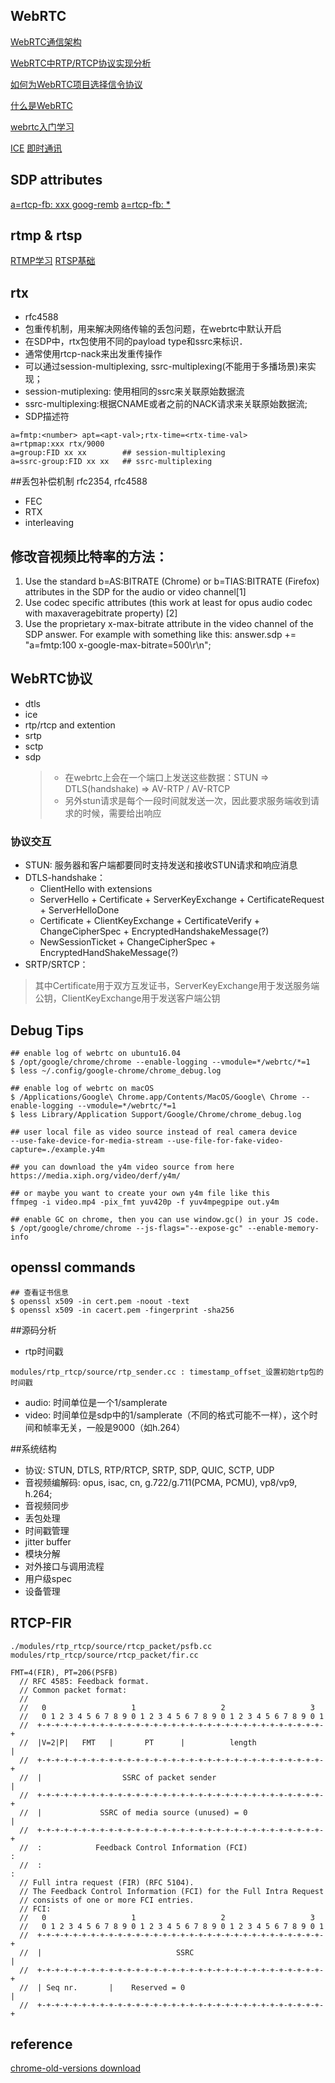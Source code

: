 ## WebRTC

[WebRTC通信架构](https://www.2cto.com/kf/201701/587483.html)

[WebRTC中RTP/RTCP协议实现分析](http://www.jianshu.com/p/c84be6f3ddf3)

[如何为WebRTC项目选择信令协议](http://blog.csdn.net/fireroll/article/details/50782095)

[什么是WebRTC](https://segmentfault.com/a/1190000000436544)

[webrtc入门学习](http://www.cnblogs.com/happykoukou/p/5708095.html)

[ICE](https://zhuanlan.zhihu.com/p/25087606)
[即时通讯](http://www.52im.net/thread-590-1-1.html)

## SDP attributes

[a=rtcp-fb: xxx goog-remb](https://tools.ietf.org/pdf/draft-alvestrand-rmcat-remb-03.pdf)
[a=rtcp-fb: *](https://tools.ietf.org/pdf/rfc4585.pdf)

## rtmp & rtsp
[RTMP学习](http://mingyangshang.github.io/2016/03/06/RTMP%E5%8D%8F%E8%AE%AE/)
[RTSP基础](http://blog.csdn.net/ygm_linux/article/details/49977821)


## rtx
- rfc4588
- 包重传机制，用来解决网络传输的丢包问题，在webrtc中默认开启
- 在SDP中，rtx包使用不同的payload type和ssrc来标识．
- 通常使用rtcp-nack来出发重传操作
- 可以通过session-multiplexing, ssrc-multiplexing(不能用于多播场景)来实现；
- session-mutiplexing: 使用相同的ssrc来关联原始数据流
- ssrc-multiplexing:根据CNAME或者之前的NACK请求来关联原始数据流;
- SDP描述符

```
a=fmtp:<number> apt=<apt-val>;rtx-time=<rtx-time-val>
a=rtpmap:xxx rtx/9000
a=group:FID xx xx        ## session-multiplexing
a=ssrc-group:FID xx xx   ## ssrc-multiplexing
```

##丢包补偿机制
rfc2354, rfc4588
- FEC
- RTX
- interleaving

## 修改音视频比特率的方法：
1. Use the standard b=AS:BITRATE (Chrome) or b=TIAS:BITRATE (Firefox) attributes in the SDP for the audio or video channel[1]
2. Use codec specific attributes (this work at least for opus audio codec with maxaveragebitrate property) [2]
3. Use the proprietary x-max-bitrate attribute in the video channel of the SDP answer.  For example with something like this:
answer.sdp += "a=fmtp:100 x-google-max-bitrate=500\r\n";


## WebRTC协议
- dtls
- ice
- rtp/rtcp and extention
- srtp
- sctp
- sdp
	> - 在webrtc上会在一个端口上发送这些数据：STUN => DTLS(handshake) => AV-RTP / AV-RTCP
	> - 另外stun请求是每个一段时间就发送一次，因此要求服务端收到请求的时候，需要给出响应

### 协议交互
- STUN: 服务器和客户端都要同时支持发送和接收STUN请求和响应消息
- DTLS-handshake：
	- ClientHello with extensions
	- ServerHello + Certificate + ServerKeyExchange + CertificateRequest + ServerHelloDone
	- Certificate + ClientKeyExchange + CertificateVerify + ChangeCipherSpec + EncryptedHandshakeMessage(?)
	- NewSessionTicket + ChangeCipherSpec + EncryptedHandShakeMessage(?)
- SRTP/SRTCP：

> 其中Certificate用于双方互发证书，ServerKeyExchange用于发送服务端公钥，ClientKeyExchange用于发送客户端公钥


## Debug Tips
```
## enable log of webrtc on ubuntu16.04
$ /opt/google/chrome/chrome --enable-logging --vmodule=*/webrtc/*=1
$ less ~/.config/google-chrome/chrome_debug.log

## enable log of webrtc on macOS
$ /Applications/Google\ Chrome.app/Contents/MacOS/Google\ Chrome --enable-logging --vmodule=*/webrtc/*=1
$ less Library/Application Support/Google/Chrome/chrome_debug.log

## user local file as video source instead of real camera device
--use-fake-device-for-media-stream --use-file-for-fake-video-capture=./example.y4m

## you can download the y4m video source from here
https://media.xiph.org/video/derf/y4m/

## or maybe you want to create your own y4m file like this
ffmpeg -i video.mp4 -pix_fmt yuv420p -f yuv4mpegpipe out.y4m

## enable GC on chrome, then you can use window.gc() in your JS code.
$ /opt/google/chrome/chrome --js-flags="--expose-gc" --enable-memory-info
```

## openssl commands

```
## 查看证书信息
$ openssl x509 -in cert.pem -noout -text
$ openssl x509 -in cacert.pem -fingerprint -sha256
```

##源码分析
- rtp时间戳

```
modules/rtp_rtcp/source/rtp_sender.cc : timestamp_offset_设置初始rtp包的时间戳

```

- audio: 时间单位是一个1/samplerate
- video: 时间单位是sdp中的1/samplerate（不同的格式可能不一样），这个时间和帧率无关，一般是9000（如h.264）

##系统结构
- 协议: STUN, DTLS, RTP/RTCP, SRTP, SDP, QUIC, SCTP, UDP
- 音视频编解码: opus, isac, cn, g.722/g.711(PCMA, PCMU), vp8/vp9, h.264;
- 音视频同步
- 丢包处理
- 时间戳管理
- jitter buffer
- 模块分解
- 对外接口与调用流程
- 用户级spec
- 设备管理

## RTCP-FIR

```
./modules/rtp_rtcp/source/rtcp_packet/psfb.cc
modules/rtp_rtcp/source/rtcp_packet/fir.cc

FMT=4(FIR), PT=206(PSFB)
  // RFC 4585: Feedback format.
  // Common packet format:
  //
  //   0                   1                   2                   3
  //   0 1 2 3 4 5 6 7 8 9 0 1 2 3 4 5 6 7 8 9 0 1 2 3 4 5 6 7 8 9 0 1
  //  +-+-+-+-+-+-+-+-+-+-+-+-+-+-+-+-+-+-+-+-+-+-+-+-+-+-+-+-+-+-+-+-+
  //  |V=2|P|   FMT   |       PT      |          length               |
  //  +-+-+-+-+-+-+-+-+-+-+-+-+-+-+-+-+-+-+-+-+-+-+-+-+-+-+-+-+-+-+-+-+
  //  |                  SSRC of packet sender                        |
  //  +-+-+-+-+-+-+-+-+-+-+-+-+-+-+-+-+-+-+-+-+-+-+-+-+-+-+-+-+-+-+-+-+
  //  |             SSRC of media source (unused) = 0                 |
  //  +-+-+-+-+-+-+-+-+-+-+-+-+-+-+-+-+-+-+-+-+-+-+-+-+-+-+-+-+-+-+-+-+
  //  :            Feedback Control Information (FCI)                 :
  //  :     	                                                          :
  // Full intra request (FIR) (RFC 5104).
  // The Feedback Control Information (FCI) for the Full Intra Request
  // consists of one or more FCI entries.
  // FCI:
  //   0                   1                   2                   3
  //   0 1 2 3 4 5 6 7 8 9 0 1 2 3 4 5 6 7 8 9 0 1 2 3 4 5 6 7 8 9 0 1
  //  +-+-+-+-+-+-+-+-+-+-+-+-+-+-+-+-+-+-+-+-+-+-+-+-+-+-+-+-+-+-+-+-+
  //  |                              SSRC                             |
  //  +-+-+-+-+-+-+-+-+-+-+-+-+-+-+-+-+-+-+-+-+-+-+-+-+-+-+-+-+-+-+-+-+
  //  | Seq nr.       |    Reserved = 0                               |
  //  +-+-+-+-+-+-+-+-+-+-+-+-+-+-+-+-+-+-+-+-+-+-+-+-+-+-+-+-+-+-+-+-+

```


## reference
[chrome-old-versions download](https://www.slimjet.com/chrome/google-chrome-old-version.php)
